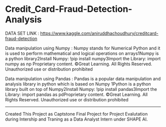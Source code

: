 # Credit_Card-Fraud-Detection-Analysis

DATA SET LINK : https://www.kaggle.com/aniruddhachoudhury/creditcard-fraud-detection

Data manipulation using Numpy : Numpy stands for Numerical Python and it is used to perform mathematical and logical operations on arrays1Numpy is a python library2Install Numpy:  !pip install numpy3Import the Library: import numpy as np Proprietary content. ©Great Learning. All Rights Reserved. Unauthorized use or distribution prohibited

Data manipulation using Pandas : Pandas is a popular data manipulation and analysis library in python which is based on Numpy 1Python is a python library built on top of Numpy2Install Numpy:  !pip install pandas3Import the Library: import pandas as pdProprietary content. ©Great Learning. All Rights Reserved. Unauthorized use or distribution prohibited

---------------------------------------------------------------------------------------------------------------------------------------------------------------------------------
Created This Project as Captstone Final Project for Project Evalutation during Intership and Traning as a Data Analyst Intern under SHAPE AI.
